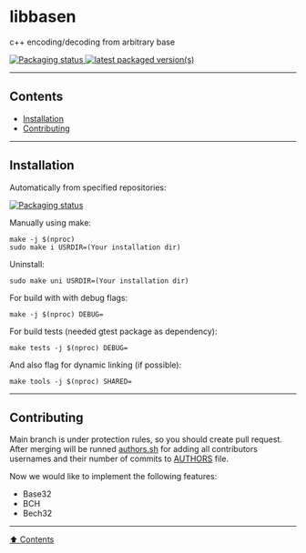 # libbasen

c++ encoding/decoding from arbitrary base

<a href="https://repology.org/project/libbasen/versions">
    <img src="https://repology.org/badge/tiny-repos/libbasen.svg" alt="Packaging status">
</a>
<a href="https://repology.org/project/libbasen/versions">
    <img src="https://repology.org/badge/latest-versions/libbasen.svg" alt="latest packaged version(s)">
</a>

---

## Contents
- [Installation](#installation)
- [Contributing](#contributing)

---

## Installation

Automatically from specified repositories:

[![Packaging status](https://repology.org/badge/vertical-allrepos/libbasen.svg)](https://repology.org/project/libbasen/versions)

Manually using make:
```
make -j $(nproc)
sudo make i USRDIR=(Your installation dir)
```
Uninstall:
```
sudo make uni USRDIR=(Your installation dir)
```
For build with with debug flags:
```
make -j $(nproc) DEBUG=
```
For build tests (needed gtest package as dependency):
```
make tests -j $(nproc) DEBUG=
```
And also flag for dynamic linking (if possible):
```
make tools -j $(nproc) SHARED=
```

---

## Contributing

Main branch is under protection rules, so you should create pull request. After merging will be runned [authors.sh](https://github.com/vSEK1RO/libbasen/blob/main/authors.sh) for adding all contributors usernames and their number of commits to [AUTHORS](https://github.com/vSEK1RO/libbasen/blob/main/AUTHORS) file.

Now we would like to implement the following features:
- Base32
- BCH
- Bech32

---

[⬆️ Contents](#contents)

